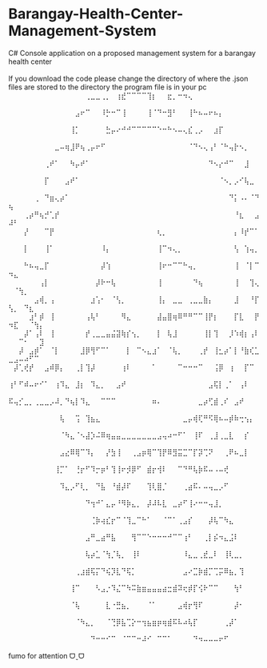 # Barangay-Health-Center-Management-System
C# Console application on a proposed management system for a barangay health center
<br /> <br />If you download the code please change the directory of where the .json files are stored to the directory the program file is in your pc
<br /> 
⠀⠀⠀⠀⠀⠀⠀⠀⠀⠀⠀⠀⠀⠀⠀⢀⣀⣀⢀⡀⠀⢰⣞⠉⠉⠉⠉⢹⡆⠀⠀⣖⡀⠒⠲⢄⠀⠀⠀⠀⠀⠀⠀⠀⠀⠀⠀⠀⠀⠀⠀⠀⠀⠀⠀⠀
⠀⠀⠀⠀⠀⠀⠀⠀⠀⠀⠀⠀⠀⣠⠖⠉⠀⠀⠸⡓⠒⠉⢸⠀⠀⠀⠀⢸⠈⠙⠒⣻⠃⠀⠀⢸⠓⠦⠤⠖⠦⡄⠀⠀⠀⠀⠀⠀⠀⠀⠀⠀⠀⠀⠀⠀
⠀⠀⠀⠀⠀⠀⠀⠀⠀⠀⠀⠀⢸⡁⠀⠀⠀⠀⠀⣓⡤⠔⠚⠚⠉⠉⠉⠉⠉⠑⠒⠓⠢⠤⢄⣎⢀⡠⠀⠀⣰⡏⠀⠀⠀⠀⠀⠀⠀⠀⠀⠀⠀⠀⠀⠀
⠀⠀⠀⠀⠀⠀⠀⠀⠀⣀⠤⢶⣸⠟⢦⢀⡤⠖⠋⠀⠀⠀⠀⠀⠀⠀⠀⠀⠀⠀⠀⠀⠀⠀⠀⠈⠙⠢⢄⢠⠃⠈⠓⢤⡗⠢⡀⠀⠀⠀⠀⠀⠀⠀⠀⠀
⠀⠀⠀⠀⠀⠀⠀⢀⠞⠁⠀⠀⠳⡤⠞⠁⠀⠀⠀⠀⠀⠀⠀⠀⠀⠀⠀⠀⠀⠀⠀⠀⠀⠀⠀⠀⠀⠀⠀⠙⠢⡔⠚⠉⠀⠀⣸⠀⠀⠀⠀⠀⠀⠀⠀⠀
⠀⠀⠀⠀⠀⠀⠀⡏⠀⠀⠀⣠⠞⠁⠀⠀⠀⠀⠀⠀⠀⠀⠀⠀⠀⠀⠀⠀⠀⠀⠀⠀⠀⠀⠀⠀⠀⠀⠀⠀⠀⠈⠢⡀⡠⠊⢧⣀⠀⠀⠀⠀⠀⠀⠀⠀
⠀⠀⠀⠀⠀⢀⠀⠙⣶⢄⡴⠁⠀⠀⠀⠀⠀⠀⠀⠀⠀⠀⠀⠀⠀⠀⠀⠀⠀⠀⠀⠀⠀⠀⠀⠀⠀⠀⠀⠀⠀⠀⠀⠙⡅⠠⠄⠈⠙⢦⠀⠀⠀⠀⠀⠀
⠀⠀⠀⢀⡴⠛⢦⡚⢁⡞⠀⠀⠀⠀⠀⠀⠀⠀⠀⠀⠀⠀⠀⠀⠀⠀⠀⠀⠀⠀⠀⠀⠀⠀⠀⠀⠀⠀⠀⠀⠀⠀⠀⠀⠘⣆⠀⠀⣠⠼⠃⠀⠀⠀⠀⠀
⠀⠀⠀⡜⠀⠀⠀⠉⡟⠀⠀⠀⠀⠀⠀⠀⠀⠀⠀⠀⠀⠀⠀⠀⠀⠀⠀⠀⠀⢆⡀⠀⠀⠀⠀⠀⠀⠀⠀⠀⠀⠀⠀⠀⡄⠸⡞⠉⠁⠀⠀⠀⠀⠀⠀⠀
⠀⠀⠀⡇⠀⠀⠀⢸⠁⠀⠀⠀⠀⠀⠀⠀⠀⠀⠸⡄⠀⠀⠀⠀⠀⠀⠀⠀⠀⢸⠉⠲⢄⡀⠀⠀⠀⠀⠀⠀⠀⠀⠀⠀⢣⠀⢱⢤⡀⠀⠀⠀⠀⠀⠀⠀
⠀⠀⠀⠓⠦⢤⣀⡏⠀⠀⠀⠀⠀⠀⠀⠀⠀⠀⡼⢱⠀⠀⠀⠀⠀⠀⠀⠀⠀⢸⠖⠒⠉⠉⠓⢤⡀⠀⠀⠀⠀⠀⠀⠀⢸⠀⠈⡇⠉⠲⣄⠀⠀⠀⠀⠀
⠀⠀⠀⠀⠀⠀⢠⡇⠀⠀⠀⠀⠀⠀⠀⠀⠀⡼⠗⠒⢧⠀⠀⠀⠀⠀⠀⠀⠀⢸⠀⠀⠀⠀⠀⠀⠙⢦⠀⠀⠀⠀⠀⠀⢸⠀⠀⢹⢄⠀⠈⢳⡀⠀⠀⠀
⠀⠀⠀⠀⠀⣠⢾⡀⢠⠀⠀⠀⠀⠀⠀⠀⣰⢡⠂⠀⠈⢣⡀⠀⠀⠀⠀⠀⠀⢸⡄⠀⣀⣀⠀⢀⣀⣀⣷⡄⠀⠀⠀⠀⣸⠀⠀⠘⡏⢣⡀⠀⠙⣆⠀⠀
⠀⠀⠀⠀⣰⠃⡾⠀⢸⠀⠀⠀⠀⠀⠀⢠⢧⠃⠀⠀⠀⠀⠻⣄⠀⠀⠀⠀⠀⣼⣤⣿⢶⠿⠛⠛⠉⠉⢸⡟⡆⠀⠀⠀⡏⣇⠀⠀⡟⠲⣏⠀⠀⠈⢳⡄
⠀⠀⠀⡼⠁⢠⠇⠀⢸⠀⠀⠀⠀⠀⠀⡞⢀⣀⣀⣤⣬⣽⢷⡎⢢⡀⠀⠀⠀⡇⠀⢧⣸⠀⠀⠀⠀⠀⢸⡇⢹⠀⠀⡸⠱⢾⡆⢠⠇⠀⠀⠉⠂⠀⠀⣹
⠀⠀⡼⠀⣠⡾⠁⠀⠈⡇⠀⠀⠀⠀⣸⡿⢻⠋⠉⠁⠀⠀⠀⡇⠀⠉⠢⣄⣰⠁⠀⠈⢧⡀⠀⠀⠀⢀⡞⠀⢸⣂⡴⠁⡇⠘⣷⢎⣁⣀⣠⠤⠴⠋⠉⠀
⠀⡼⢁⢞⡞⠀⠀⣠⠾⡿⡄⠀⠀⢀⡇⢹⡼⠀⠀⠀⠀⠀⢰⠇⠀⠀⠀⠀⠁⠀⠀⠀⠀⠉⠒⠒⠒⠉⠀⠀⢨⡿⠀⢰⠀⠀⡏⠉⠀⠀⠀⠀⠀⠀⠀⠀
⢰⠃⠋⠾⠤⠖⠊⠁⠀⢰⠹⣄⠀⣸⡆⠀⠹⣄⡀⠀⠀⣠⠞⠀⠀⠀⠀⠀⠀⠀⠀⠀⠀⠀⠀⠀⠀⠀⠀⣠⢯⡇⢀⠁⠀⢠⠇⠀⠀⠀⠀⠀⠀⠀⠀⠀
⠯⢤⡊⣀⡀⢀⣀⣀⡠⠼⡀⠙⢦⡇⠹⣄⠀⠀⠉⠉⠉⠀⠀⠀⠀⠀⠀⠀⠶⠄⠀⠀⠀⠀⠀⠀⠀⣀⡴⢋⣾⢀⠎⠀⣠⠞⠀⠀⠀⠀⠀⠀⠀⠀⠀⠀
⠀⠀⠀⠀⠀⠀⠀⠀⠀⠀⢧⠀⠀⢩⠀⢹⣦⣄⠀⠀⠀⠀⠀⠀⠀⠀⠀⠀⠀⠀⠀⠀⠀⠀⣀⡤⢾⢏⠛⠫⢿⠦⠤⡾⠷⢒⢢⡄⠀⠀⠀⠀⠀⠀⠀⠀
⠀⠀⠀⠀⠀⠀⠀⠀⠀⠀⠈⠳⣄⠈⠢⣼⡱⠬⠿⢶⣤⣤⣀⣀⣀⣀⣀⣀⣀⣠⢤⠴⠒⠋⠁⠀⢸⠏⠀⢀⣸⢀⣀⣇⠀⠀⡎⠀⠀⠀⠀⠀⠀⠀⠀⠀
⠀⠀⠀⠀⠀⠀⠀⠀⠀⠀⣠⣔⠿⢿⠉⠹⡄⠀⠀⡜⣳⢸⠀⠀⢀⣠⡶⢿⠉⢹⡟⠿⣻⣭⣉⠉⡏⡽⢉⠝⠀⠀⢀⠟⠦⣀⡇⠀⠀⠀⠀⠀⠀⠀⠀⠀
⠀⠀⠀⠀⠀⠀⠀⠀⠀⢸⡉⠁⠀⢘⡖⠋⠹⡒⡶⠃⢹⢸⠖⡺⡿⠋⠀⣾⡖⢺⠇⠀⠀⠉⠙⠛⢧⡷⠯⠤⠠⠤⢞⠀⠀⠀⠀⠀⠀⠀⠀⠀⠀⠀⠀⠀
⠀⠀⠀⠀⠀⠀⠀⠀⠀⠀⠹⣄⡠⠋⢇⡀⠀⠙⣧⠀⠘⣾⡼⠏⠀⠀⠀⢹⢇⣿⡈⠀⠀⠀⢀⣴⠯⠄⠤⢤⣀⡠⠋⠀⠀⠀⠀⠀⠀⠀⠀⠀⠀⠀⠀⠀
⠀⠀⠀⠀⠀⠀⠀⠀⠀⠀⠀⠀⠀⠀⠀⠙⢲⠚⠁⣄⡤⠘⠻⡷⣄⡀⠀⡼⠼⠧⣇⠀⣀⡴⠋⢸⠔⠒⠒⢤⣸⡀⠀⠀⠀⠀⠀⠀⠀⠀⠀⠀⠀⠀⠀⠀
⠀⠀⠀⠀⠀⠀⠀⠀⠀⠀⠀⠀⠀⠀⠀⠀⢈⡷⢴⣎⡖⠉⠈⢹⣀⠉⠓⠁⠀⠀⠈⠉⠁⢀⣠⡎⠀⠀⠀⡼⢧⠉⠳⣄⠀⠀⠀⠀⠀⠀⠀⠀⠀⠀⠀⠀
⠀⠀⠀⠀⠀⠀⠀⠀⠀⠀⠀⠀⠀⠀⠀⣠⠛⣀⣴⠛⣧⠀⠀⠀⢻⠉⠉⠑⠒⠒⠒⠚⠉⠉⢰⠃⠀⠀⢀⡇⡮⠲⣄⣨⠇⠀⠀⠀⠀⠀⠀⠀⠀⠀⠀⠀
⠀⠀⠀⠀⠀⠀⠀⠀⠀⠀⠀⠀⠀⠀⠀⢧⡴⣁⠈⢳⡈⢧⡀⠀⢸⠇⠀⠀⠀⠀⠀⠀⠀⠀⠸⣄⣀⢀⣞⣀⠇⠀⢸⢇⣀⡀⠀⠀⠀⠀⠀⠀⠀⠀⠀⠀
⠀⠀⠀⠀⠀⠀⠀⠀⠀⠀⠀⠀⠀⢀⣰⣾⢯⡍⠙⢮⡹⣇⠙⢯⡁⠀⠀⠀⠀⠀⠀⠀⠀⠀⣠⠔⣉⡷⣾⡉⢉⡭⠿⣦⡀⢹⠀⠀⠀⠀⠀⠀⠀⠀⠀⠀
⠀⠀⠀⠀⠀⠀⠀⠀⠀⠀⠀⠀⢸⠉⠀⠀⠀⠣⣠⡐⠹⣌⠉⠳⠭⣷⣶⣤⣤⣤⣴⣒⣾⠽⢖⡾⡏⢪⠗⠉⠉⠀⠀⠀⢳⠃⠀⠀⠀⠀⠀⠀⠀⠀⠀⠀
⠀⠀⠀⠀⠀⠀⠀⠀⠀⠀⠀⠀⠈⢧⠀⠀⠀⠀⠀⣇⠐⣛⣦⡀⠀⠀⠀⠈⠁⠀⠀⠀⠀⣠⢾⡖⢻⠏⠀⠀⠀⠀⠀⠀⡼⠂⠀⠀⠀⠀⠀⠀⠀⠀⠀⠀
⠀⠀⠀⠀⠀⠀⠀⠀⠀⠀⠀⠀⠀⠈⠳⣄⡀⠀⠀⠈⢙⡿⣧⢉⡕⠒⢲⣦⣶⡶⢶⣾⠯⠧⠴⢧⡏⠀⠀⠀⠀⠀⢀⡼⠁⠀⠀⠀⠀⠀⠀⠀⠀⠀⠀⠀
⠀⠀⠀⠀⠀⠀⠀⠀⠀⠀⠀⠀⠀⠀⠀⠀⠙⠒⠒⠊⠉⠀⠈⠉⠉⠒⠼⠊⠀⠉⠉⠁⠀⠀⠀⠀⠙⠲⠤⠤⠤⠖⠋⠀⠀⠀⠀⠀⠀⠀⠀
⠀⠀⠀⠀⠀<br /> fumo for attention ᗜˬᗜ
